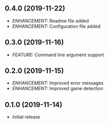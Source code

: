 ## 0.4.0 (2019-11-22)

- *ENHANCEMENT:* Readme file added
- *ENHANCEMENT:* Configuration file added

## 0.3.0 (2019-11-16)

- *FEATURE:* Command line argument support

## 0.2.0 (2019-11-15)

- *ENHANCEMENT:* Improved error messages
- *ENHANCEMENT:* Improved game detection

## 0.1.0 (2019-11-14)

- Initial release